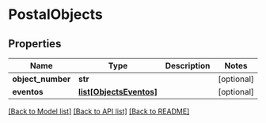 # PostalObjects

## Properties
Name | Type | Description | Notes
------------ | ------------- | ------------- | -------------
**object_number** | **str** |  | [optional] 
**eventos** | [**list[ObjectsEventos]**](ObjectsEventos.md) |  | [optional] 

[[Back to Model list]](../README.md#documentation-for-models) [[Back to API list]](../README.md#documentation-for-api-endpoints) [[Back to README]](../README.md)


